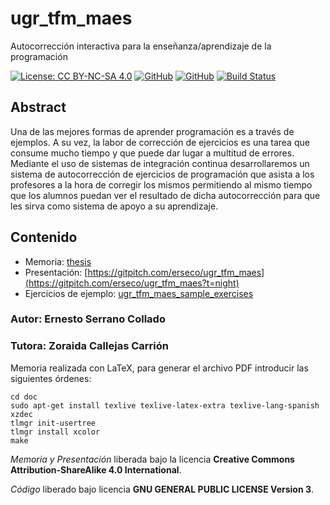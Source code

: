 # ugr_tfm_maes

Autocorrección interactiva para la enseñanza/aprendizaje de la programación

[![License: CC BY-NC-SA 4.0](https://img.shields.io/badge/License-CC%20BY--NC--SA%204.0-lightgrey.svg)](https://creativecommons.org/licenses/by-nc-sa/4.0/)
[![GitHub](https://img.shields.io/github/license/erseco/ugr_tfm_maes.svg)](https://github.com/erseco/ugr_tfm_maes/blob/master/LICENSE)
[![GitHub](https://img.shields.io/github/forks/erseco/ugr_tfm_maes.svg)](https://github.com/erseco/ugr_tfm_maes/network)
[![Build Status](https://travis-ci.com/erseco/ugr_tfm_maes.svg?branch=master)](https://travis-ci.com/erseco/ugr_tfm_maes)

## Abstract

Una de las mejores formas de aprender programación es a través de ejemplos. A su vez, la labor de corrección de ejercicios es una tarea que consume mucho tiempo y que puede dar lugar a multitud de errores.
Mediante el uso de sistemas de integración continua desarrollaremos un sistema de autocorrección de ejercicios de programación que asista a los profesores a la hora de corregir los mismos permitiendo al mismo tiempo que los alumnos puedan ver el resultado de dicha autocorrección para que les sirva como sistema de apoyo a su aprendizaje.

## Contenido

- Memoria: [thesis](../blob/master/doc/)
- Presentación: [https://gitpitch.com/erseco/ugr_tfm_maes](https://gitpitch.com/erseco/ugr_tfm_maes?t=night)
- Ejercicios de ejemplo: [ugr_tfm_maes_sample_exercises](https://github.com/erseco/ugr_tfm_maes_sample_exercises)

### Autor: Ernesto Serrano Collado
### Tutora: Zoraida Callejas Carrión

Memoria realizada con LaTeX, para generar el archivo PDF introducir las siguientes órdenes:

```
cd doc
sudo apt-get install texlive texlive-latex-extra texlive-lang-spanish xzdec
tlmgr init-usertree
tlmgr install xcolor
make
```

*Memoria y Presentación* liberada bajo la licencia **Creative Commons Attribution-ShareAlike 4.0 International**.

*Código* liberado bajo licencia **GNU GENERAL PUBLIC LICENSE Version 3**.
